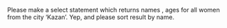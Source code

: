 Please make a select statement which returns names , ages for all women from the city ‘Kazan’. Yep, and please sort result by name.